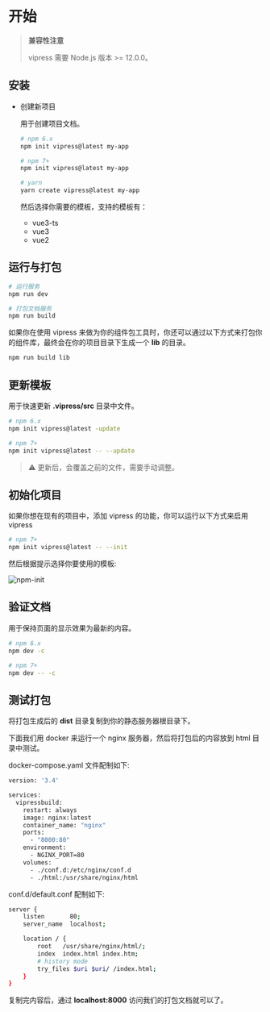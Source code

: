 # 开始

> **兼容性注意**
>
> vipress 需要 Node.js 版本 >= 12.0.0。

## 安装

- 创建新项目

  用于创建项目文档。

  ```sh
  # npm 6.x
  npm init vipress@latest my-app

  # npm 7+
  npm init vipress@latest my-app

  # yarn
  yarn create vipress@latest my-app
  ```

  然后选择你需要的模板，支持的模板有：

  - vue3-ts
  - vue3 
  - vue2


## 运行与打包

```sh
# 运行服务
npm run dev

# 打包文档服务
npm run build
```

如果你在使用 vipress 来做为你的组件包工具时，你还可以通过以下方式来打包你的组件库，最终会在你的项目目录下生成一个 **lib** 的目录。

```sh
npm run build lib
```

## 更新模板

用于快速更新 **.vipress/src** 目录中文件。

```sh
# npm 6.x
npm init vipress@latest -update

# npm 7+
npm init vipress@latest -- --update
```

> ⚠ 更新后，会覆盖之前的文件，需要手动调整。

## 初始化项目

如果你想在现有的项目中，添加 vipress 的功能，你可以运行以下方式来启用  vipress 

```sh 
# npm 7+
npm init vipress@latest -- --init
```

然后根据提示选择你要使用的模板:

![npm-init](/npm-init.png)

## 验证文档

用于保持页面的显示效果为最新的内容。

```sh
# npm 6.x
npm dev -c

# npm 7+
npm dev -- -c
```

## 测试打包

将打包生成后的 **dist** 目录复制到你的静态服务器根目录下。

下面我们用 docker 来运行一个 nginx 服务器，然后将打包后的内容放到 html 目录中测试。

docker-compose.yaml 文件配制如下:

```sh
version: '3.4'

services:
  vipressbuild:
    restart: always
    image: nginx:latest
    container_name: "nginx"
    ports:
      - "8000:80"
    environment:
      - NGINX_PORT=80
    volumes:
      - ./conf.d:/etc/nginx/conf.d
      - ./html:/usr/share/nginx/html
```

conf.d/default.conf 配制如下:
```sh
server {
    listen       80;
    server_name  localhost;

    location / {
        root   /usr/share/nginx/html/;
        index  index.html index.htm;
        # history mode
        try_files $uri $uri/ /index.html;
    }
}
```

复制完内容后，通过 **localhost:8000** 访问我们的打包文档就可以了。
